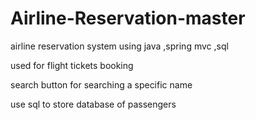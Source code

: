 # Airline-Reservation-master
airline reservation system using java ,spring mvc ,sql 

used for flight tickets booking

search button for searching a specific name 

use sql to store database of passengers
